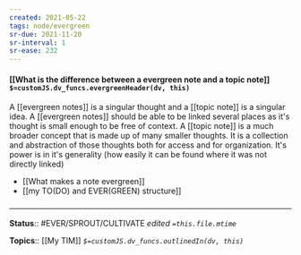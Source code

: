 ```yaml
---
created: 2021-05-22
tags: node/evergreen
sr-due: 2021-11-20
sr-interval: 1
sr-ease: 232
---
```


#### [[What is the difference between a evergreen note and a topic note]] `$=customJS.dv_funcs.evergreenHeader(dv, this)`

A [[evergreen notes]] is a singular thought and a [[topic note]] is a singular idea. A [[evergreen notes]] should be able to be linked several places as it's thought is small enough to be free of context. A [[topic note]] is a much broader concept that is made up of many smaller thoughts. It is a collection and abstraction of those thoughts both for access and for organization. It's power is in it's generality (how easily it can be found where it was not directly linked)

- [[What makes a note evergreen]]
- [[my TO(DO) and EVER(GREEN) structure]]

### <hr class="footnote"/>

**Status**:: #EVER/SPROUT/CULTIVATE
*edited `=this.file.mtime`*

**Topics**:: [[My TIM]]
*`$=customJS.dv_funcs.outlinedIn(dv, this)`*

